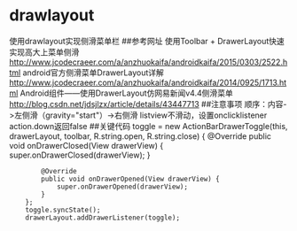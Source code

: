 # drawlayout
使用drawlayout实现侧滑菜单栏
##参考网址
使用Toolbar + DrawerLayout快速实现高大上菜单侧滑
http://www.jcodecraeer.com/a/anzhuokaifa/androidkaifa/2015/0303/2522.html
android官方侧滑菜单DrawerLayout详解
http://www.jcodecraeer.com/a/anzhuokaifa/androidkaifa/2014/0925/1713.html
 Android组件——使用DrawerLayout仿网易新闻v4.4侧滑菜单
http://blog.csdn.net/jdsjlzx/article/details/43447713
##注意事项
顺序：内容->左侧滑（gravity="start"）->右侧滑
listview不滑动，设置onclicklistener action.down返回false
##关键代码
	toggle = new ActionBarDrawerToggle(this,  
	drawerLayout, toolbar, R.string.open, R.string.close) {
            @Override
            public void onDrawerClosed(View drawerView) {
                super.onDrawerClosed(drawerView);
            }

            @Override
            public void onDrawerOpened(View drawerView) {
                super.onDrawerOpened(drawerView);
            }
        };
        toggle.syncState();
        drawerLayout.addDrawerListener(toggle);